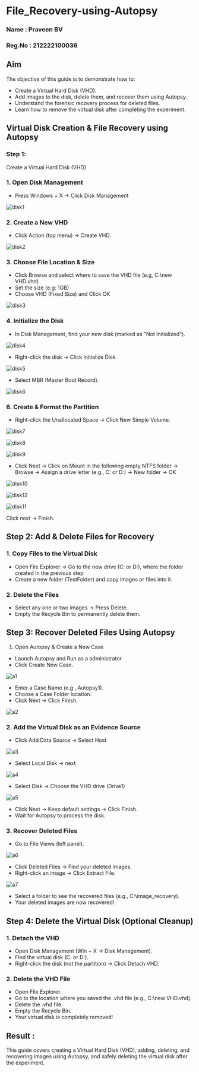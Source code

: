 # File_Recovery-using-Autopsy
### Name : Praveen BV
### Reg.No : 212222100036
## Aim
The objective of this guide is to demonstrate how to:

- Create a Virtual Hard Disk (VHD).
- Add images to the disk, delete them, and recover them using Autopsy.
- Understand the forensic recovery process for deleted files.
- Learn how to remove the virtual disk after completing the experiment.

## Virtual Disk Creation & File Recovery using Autopsy
### Step 1:
Create a Virtual Hard Disk (VHD)

### 1. Open Disk Management
- Press Windows + X → Click Disk Management

![disk1](https://github.com/user-attachments/assets/f5f69c3b-f2d9-4171-b5cc-fa4a589597d5)


### 2. Create a New VHD

- Click Action (top menu) → Create VHD.

![disk2](https://github.com/user-attachments/assets/e448bb5c-c84b-4fff-86f1-0da8fed39473)


### 3. Choose File Location & Size

- Click Browse and select where to save the VHD file (e.g, C:\new VHD.vhd)
- Set the size (e.g: 1GB)
- Choose VHD (Fixed Size) and Click OK

![disk3](https://github.com/user-attachments/assets/5c7ad16c-653a-4336-b6a4-9073e551f059)


### 4. Initialize the Disk
- In Disk Management, find your new disk (marked as "Not Initialized").

![disk4](https://github.com/user-attachments/assets/e11238fd-fc4d-4172-b1e6-62953e35625d)

- Right-click the disk → Click Initialize Disk.


![disk5](https://github.com/user-attachments/assets/057fe017-0b93-4c02-9113-6bb14770a4ae)


- Select MBR (Master Boot Record).

![disk6](https://github.com/user-attachments/assets/a22c12ec-2ad2-407b-9fb2-29e1a8a58bec)


### 6. Create & Format the Partition
- Right-click the Unallocated Space → Click New Simple Volume.

![disk7](https://github.com/user-attachments/assets/49976d36-5c05-48c0-a192-68b5aad1e6f8)

![disk8](https://github.com/user-attachments/assets/178181ce-e985-466d-a470-0cc55f05ab71)

![disk9](https://github.com/user-attachments/assets/494599df-8dd3-48c3-b6c2-312fab049d6b)


- Click Next → Click on Mount in the following empty NTFS folder → Browse → Assign a drive letter (e.g., C: or D:) → New folder → OK

![disk10](https://github.com/user-attachments/assets/1f29da14-0843-42e0-9a7a-4aaee6f7d3d1)

![disk12](https://github.com/user-attachments/assets/3f449e6f-a228-442f-a42b-357120509cea)


![disk11](https://github.com/user-attachments/assets/0b19b8f4-5add-4253-b4ef-d708106c4a5a)


Click next → Finish.
## Step 2: Add & Delete Files for Recovery
### 1. Copy Files to the Virtual Disk
- Open File Explorer → Go to the new drive (C: or D:), where the folder created in the previous step
- Create a new folder (TestFolder) and copy images or files into it.
### 2. Delete the Files
- Select any one or two images → Press Delete.
- Empty the Recycle Bin to permanently delete them.
## Step 3: Recover Deleted Files Using Autopsy
1. Open Autopsy & Create a New Case
- Launch Autopsy and Run as a administrator
- Click Create New Case.

![a1](https://github.com/user-attachments/assets/821f785a-6003-4de8-a552-643b4d95e10a)


- Enter a Case Name (e.g., Autopsy1).
- Choose a Case Folder location.
- Click Next → Click Finish.

![a2](https://github.com/user-attachments/assets/6dea0010-f136-4d89-9d41-602950688c6d)


### 2. Add the Virtual Disk as an Evidence Source
- Click Add Data Source → Select Host

![a3](https://github.com/user-attachments/assets/722c686a-29d9-4a1f-b053-4447c06297f9)


- Select Local Disk → next

![a4](https://github.com/user-attachments/assets/a6d62d11-e362-4596-a1ff-a030af4ec3d1)


- Select Disk → Choose the VHD drive (Drive1)

![a5](https://github.com/user-attachments/assets/7425f8e3-6e0c-4218-bf42-a139d936fd56)


- Click Next → Keep default settings → Click Finish.
- Wait for Autopsy to process the disk.
### 3. Recover Deleted Files
- Go to File Views (left panel).

![a6](https://github.com/user-attachments/assets/dd810271-2ca7-421b-a9bb-27acf92ec9d9)


- Click Deleted Files → Find your deleted images.
- Right-click an image → Click Extract File.

![a7](https://github.com/user-attachments/assets/1d86092d-1b2c-4ca8-982a-f8b264a5b3e5)

- Select a folder to see the recovered files (e.g., C:\image_recovery).
- Your deleted images are now recovered!

## Step 4: Delete the Virtual Disk (Optional Cleanup)
### 1. Detach the VHD
- Open Disk Management (Win + X → Disk Management).
- Find the virtual disk (C: or D:).
- Right-click the disk (not the partition) → Click Detach VHD.
### 2. Delete the VHD File
- Open File Explorer.
- Go to the location where you saved the .vhd file (e.g., C:\new VHD.vhd).
- Delete the .vhd file.
- Empty the Recycle Bin.
- Your virtual disk is completely removed!

## Result :
This guide covers creating a Virtual Hard Disk (VHD), adding, deleting, and recovering images using Autopsy, and safely deleting the virtual disk after the experiment.
